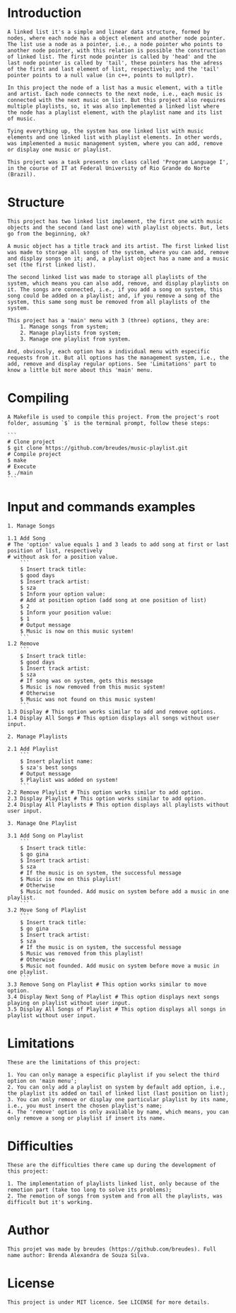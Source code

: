 # Introduction
    A linked list it's a simple and linear data structure, formed by nodes, where each node has a object element and another node pointer. The list use a node as a pointer, i.e., a node pointer who points to another node pointer, with this relation is possible the construction of linked list. The first node pointer is called by 'head' and the last node pointer is called by 'tail', these pointers has the adress of the first and last element of list, respectively; and the 'tail' pointer points to a null value (in c++, points to nullptr).

    In this project the node of a list has a music element, with a title and artist. Each node connects to the next node, i.e., each music is connected with the next music on list. But this project also requires multiple playlists, so, it was also implemented a linked list where the node has a playlist element, with the playlist name and its list of music. 

    Tying everything up, the system has one linked list with music elements and one linked list with playlist elements. In other words, was implemented a music management system, where you can add, remove or display one music or playlist.

    This project was a task presents on class called 'Program Language I', in the course of IT at Federal University of Rio Grande do Norte (Brazil).
# Structure 
    This project has two linked list implement, the first one with music objects and the second (and last one) with playlist objects. But, lets go from the beginning, ok? 

    A music object has a title track and its artist. The first linked list was made to storage all songs of the system, where you can add, remove and display songs on it; and, a playlist object has a name and a music set (the first linked list).

    The second linked list was made to storage all playlists of the system, which means you can also add, remove, and display playlists on it. The songs are connected, i.e., if you add a song on system, this song could be added on a playlist; and, if you remove a song of the system, this same song must be removed from all playlists of the system.

    This project has a 'main' menu with 3 (three) options, they are:
        1. Manage songs from system;
        2. Manage playlists from system;
        3. Manage one playlist from system.

    And, obviously, each option has a individual menu with especific requests from it. But all options has the management system, i.e., the add, remove and display regular options. See 'Limitations' part to know a little bit more about this 'main' menu.
# Compiling
    A Makefile is used to compile this project. From the project's root folder, assuming `$` is the terminal prompt, follow these steps:

    ```
    # Clone project
    $ git clone https://github.com/breudes/music-playlist.git   
    # Compile project
    $ make     
    # Execute 
    $ ./main    
    ```
# Input and commands examples
    1. Manage Songs

    1.1 Add Song
    # The 'option' value equals 1 and 3 leads to add song at first or last position of list, respectively
    # without ask for a position value.
        ```
        $ Insert track title:
        $ good days
        $ Insert track artist:
        $ sza
        $ Inform your option value:
        # Add at position option (add song at one position of list)
        $ 2
        $ Inform your position value:
        $ 1
        # Output message
        $ Music is now on this music system!  
        ```
    1.2 Remove
        ```
        $ Insert track title:
        $ good days
        $ Insert track artist:
        $ sza
        # If song was on system, gets this message
        $ Music is now removed from this music system!
        # Otherwise
        $ Music was not found on this music system! 
        ```
    1.3 Display # This option works similar to add and remove options.
    1.4 Display All Songs # This option displays all songs without user input.

    2. Manage Playlists

    2.1 Add Playlist
        ```
        $ Insert playlist name:
        $ sza's best songs
        # Output message
        $ Playlist was added on system!  
        ```
    2.2 Remove Playlist # This option works similar to add option.
    2.3 Display Playlist # This option works similar to add option.
    2.4 Display All Playlists # This option displays all playlists without user input.

    3. Manage One Playlist

    3.1 Add Song on Playlist
        ```
        $ Insert track title:
        $ go gina
        $ Insert track artist:
        $ sza
        # If the music is on system, the successful message
        $ Music is now on this playlist!
        # Otherwise
        $ Music not founded. Add music on system before add a music in one playlist.
        ```
    3.2 Move Song of Playlist
        ```
        $ Insert track title:
        $ go gina
        $ Insert track artist:
        $ sza
        # If the music is on system, the successful message
        $ Music was removed from this playlist!
        # Otherwise
        $ Music not founded. Add music on system before move a music in one playlist.
        ```
    3.3 Remove Song on Playlist # This option works similar to move option.
    3.4 Display Next Song of Playlist # This option displays next songs playing on playlist without user input.
    3.5 Display All Songs of Playlist # This option displays all songs in playlist without user input.

# Limitations
    These are the limitations of this project:

    1. You can only manage a especific playlist if you select the third option on 'main menu';
    2. You can only add a playlist on system by default add option, i.e., the playlist its added on tail of linked list (last position on list);
    3. You can only remove or display one particular playlist by its name, i.e., you must insert the chosen playlist's name;
    4. The 'remove' option is only available by name, which means, you can only remove a song or playlist if insert its name.
# Difficulties
    These are the difficulties there came up during the development of this project:

    1. The implementation of playlists linked list, only because of the remotion part (take too long to solve its problems);
    2. The remotion of songs from system and from all the playlists, was difficult but it's working.
# Author
    This projet was made by breudes (https://github.com/breudes). Full name author: Brenda Alexandra de Souza Silva.
# License
    This project is under MIT licence. See LICENSE for more details.
